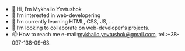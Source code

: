 - 👋 Hi, I’m Mykhailo Yevtushok
- 👀 I’m interested in web-developering
- 🌱 I’m currently learning HTML, CSS, JS, ...
- 💞️ I’m looking to collaborate on web-developer's projects.
- 📫 How to reach me e-mail:mykhailo.yevtushok@gmail.com, tel.:+38-097-138-09-63.

<!---
PhoeniX37X/PhoeniX37X is a ✨ special ✨ repository because its `README.md` (this file) appears on your GitHub profile.
You can click the Preview link to take a look at your changes.
--->

